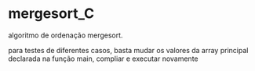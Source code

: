 # mergesort_C
algoritmo de ordenação mergesort.

para testes de diferentes casos, basta mudar os valores da array principal declarada na função main, compliar e executar novamente
